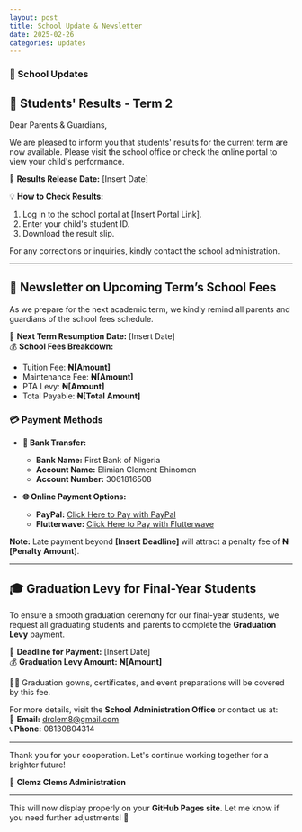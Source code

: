 ```yaml
---
layout: post
title: School Update & Newsletter
date: 2025-02-26
categories: updates
---
```

### **🏫 School Updates**  

## **📌 Students' Results - Term 2**  
Dear Parents & Guardians,  

We are pleased to inform you that students' results for the current term are now available. Please visit the school office or check the online portal to view your child's performance.  

📅 **Results Release Date:** [Insert Date]  

💡 **How to Check Results:**  
1. Log in to the school portal at [Insert Portal Link].  
2. Enter your child's student ID.  
3. Download the result slip.  

For any corrections or inquiries, kindly contact the school administration.  

---

## **📢 Newsletter on Upcoming Term’s School Fees**  
As we prepare for the next academic term, we kindly remind all parents and guardians of the school fees schedule.  

📅 **Next Term Resumption Date:** [Insert Date]  
💰 **School Fees Breakdown:**  
- Tuition Fee: **₦[Amount]**  
- Maintenance Fee: **₦[Amount]**  
- PTA Levy: **₦[Amount]**  
- Total Payable: **₦[Total Amount]**  

### **💳 Payment Methods**  
- **🏦 Bank Transfer:**  
  - **Bank Name:** First Bank of Nigeria  
  - **Account Name:** Elimian Clement Ehinomen  
  - **Account Number:** 3061816508  

- **🌐 Online Payment Options:**  
  - **PayPal:** [Click Here to Pay with PayPal](https://paypal.me/clemzclems?country.x=AE&locale.x=en_US)  
  - **Flutterwave:** [Click Here to Pay with Flutterwave](https://flutterwave.com/pay/schoolfees2025)  

**Note:** Late payment beyond **[Insert Deadline]** will attract a penalty fee of **₦[Penalty Amount]**.  

---

## **🎓 Graduation Levy for Final-Year Students**  
To ensure a smooth graduation ceremony for our final-year students, we request all graduating students and parents to complete the **Graduation Levy** payment.  

📅 **Deadline for Payment:** [Insert Date]  
💰 **Graduation Levy Amount:** **₦[Amount]**  

👨‍🎓 Graduation gowns, certificates, and event preparations will be covered by this fee.  

For more details, visit the **School Administration Office** or contact us at:  
📧 **Email:** drclem8@gmail.com  
📞 **Phone:** 08130804314  

---

Thank you for your cooperation. Let's continue working together for a brighter future!  

📌 **Clemz Clems Administration**  

---

This will now display properly on your **GitHub Pages site**. Let me know if you need further adjustments! 🚀
